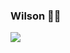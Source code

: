 ### Wilson 👨‍🏫

![](https://media1.tenor.com/m/BxOD5xq4VfIAAAAC/lebron-sunshine-lebron-james-sunshine.gif)


